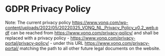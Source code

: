 
# GDPR Privacy Policy

Note: The current privacy policy https://www.vonq.com/wp-content/uploads/2022/05/20220325_VONQ_NL_Privacy_Policy_v0.2_web.pdf can be reached from https://www.vonq.com/privacy-policy/ and shall be replaced with a privacy policy - https://www.vonq.com/privacy-portal/privacy-policy/ - under this URL https://www.vonq.com/privacy-portal/ matching the path to all other future legal documents on the website.